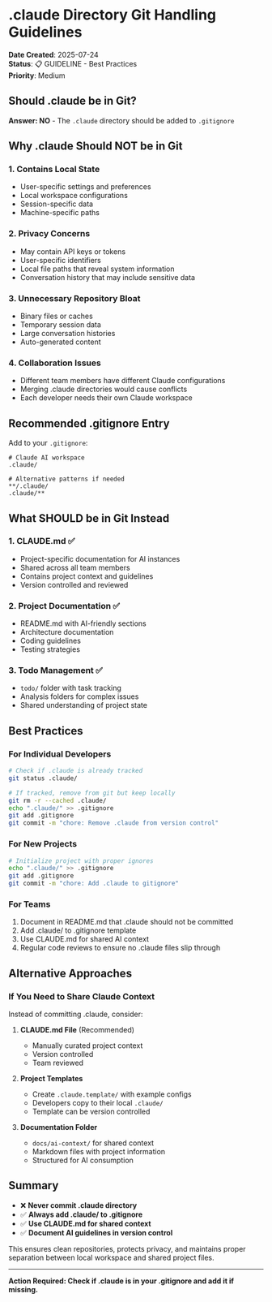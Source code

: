 # .claude Directory Git Handling Guidelines

**Date Created**: 2025-07-24  
**Status**: 📋 GUIDELINE - Best Practices  
**Priority**: Medium  

## Should .claude be in Git?

**Answer: NO** - The `.claude` directory should be added to `.gitignore`

## Why .claude Should NOT be in Git

### 1. **Contains Local State**
- User-specific settings and preferences
- Local workspace configurations
- Session-specific data
- Machine-specific paths

### 2. **Privacy Concerns**
- May contain API keys or tokens
- User-specific identifiers
- Local file paths that reveal system information
- Conversation history that may include sensitive data

### 3. **Unnecessary Repository Bloat**
- Binary files or caches
- Temporary session data
- Large conversation histories
- Auto-generated content

### 4. **Collaboration Issues**
- Different team members have different Claude configurations
- Merging .claude directories would cause conflicts
- Each developer needs their own Claude workspace

## Recommended .gitignore Entry

Add to your `.gitignore`:

```gitignore
# Claude AI workspace
.claude/

# Alternative patterns if needed
**/.claude/
.claude/**
```

## What SHOULD be in Git Instead

### 1. **CLAUDE.md** ✅
- Project-specific documentation for AI instances
- Shared across all team members
- Contains project context and guidelines
- Version controlled and reviewed

### 2. **Project Documentation** ✅
- README.md with AI-friendly sections
- Architecture documentation
- Coding guidelines
- Testing strategies

### 3. **Todo Management** ✅
- `todo/` folder with task tracking
- Analysis folders for complex issues
- Shared understanding of project state

## Best Practices

### For Individual Developers
```bash
# Check if .claude is already tracked
git status .claude/

# If tracked, remove from git but keep locally
git rm -r --cached .claude/
echo ".claude/" >> .gitignore
git add .gitignore
git commit -m "chore: Remove .claude from version control"
```

### For New Projects
```bash
# Initialize project with proper ignores
echo ".claude/" >> .gitignore
git add .gitignore
git commit -m "chore: Add .claude to gitignore"
```

### For Teams
1. Document in README.md that .claude should not be committed
2. Add .claude/ to .gitignore template
3. Use CLAUDE.md for shared AI context
4. Regular code reviews to ensure no .claude files slip through

## Alternative Approaches

### If You Need to Share Claude Context

Instead of committing .claude, consider:

1. **CLAUDE.md File** (Recommended)
   - Manually curated project context
   - Version controlled
   - Team reviewed

2. **Project Templates**
   - Create `.claude.template/` with example configs
   - Developers copy to their local `.claude/`
   - Template can be version controlled

3. **Documentation Folder**
   - `docs/ai-context/` for shared context
   - Markdown files with project information
   - Structured for AI consumption

## Summary

- ❌ **Never commit .claude directory**
- ✅ **Always add .claude/ to .gitignore**
- ✅ **Use CLAUDE.md for shared context**
- ✅ **Document AI guidelines in version control**

This ensures clean repositories, protects privacy, and maintains proper separation between local workspace and shared project files.

---

**Action Required: Check if .claude is in your .gitignore and add it if missing.**